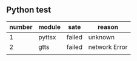 Python test
--- 

|number|module|sate|reason|
|---|---|---|---|
|1|pyttsx|failed|unknown|
|2|gtts|failed|network Error|
|||